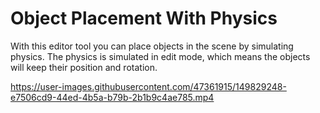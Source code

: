 
# Object Placement With Physics

With this editor tool you can place objects in the scene by simulating physics. The physics is simulated in edit mode, which means the objects will keep their position and rotation.


https://user-images.githubusercontent.com/47361915/149829248-e7506cd9-44ed-4b5a-b79b-2b1b9c4ae785.mp4

